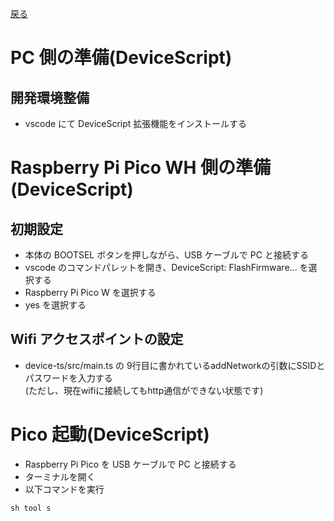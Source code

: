 [戻る](../README.md)

# PC 側の準備(DeviceScript)

## 開発環境整備

-   vscode にて DeviceScript 拡張機能をインストールする

# Raspberry Pi Pico WH 側の準備(DeviceScript)

## 初期設定

-   本体の BOOTSEL ボタンを押しながら、USB ケーブルで PC と接続する
-   vscode のコマンドパレットを開き、DeviceScript: FlashFirmware... を選択する
-   Raspberry Pi Pico W を選択する
-   yes を選択する

## Wifi アクセスポイントの設定

-   device-ts/src/main.ts の 9行目に書かれているaddNetworkの引数にSSIDとパスワードを入力する  
    (ただし、現在wifiに接続してもhttp通信ができない状態です)

# Pico 起動(DeviceScript)

-   Raspberry Pi Pico を USB ケーブルで PC と接続する
-   ターミナルを開く
-   以下コマンドを実行

```
sh tool s
```
